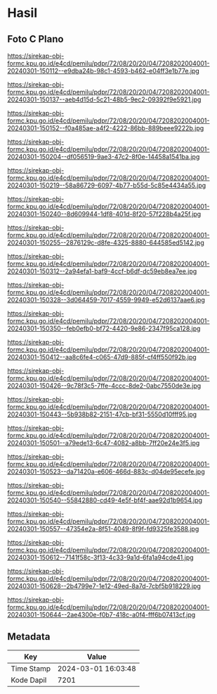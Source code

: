 # Hasil

## Foto C Plano

https://sirekap-obj-formc.kpu.go.id/e4cd/pemilu/pdpr/72/08/20/20/04/7208202004001-20240301-150112--e9dba24b-98c1-4593-b462-e04ff3e1b77e.jpg

https://sirekap-obj-formc.kpu.go.id/e4cd/pemilu/pdpr/72/08/20/20/04/7208202004001-20240301-150137--aeb4d15d-5c21-48b5-9ec2-09392f9e5921.jpg

https://sirekap-obj-formc.kpu.go.id/e4cd/pemilu/pdpr/72/08/20/20/04/7208202004001-20240301-150152--f0a485ae-a4f2-4222-86bb-889beee9222b.jpg

https://sirekap-obj-formc.kpu.go.id/e4cd/pemilu/pdpr/72/08/20/20/04/7208202004001-20240301-150204--df056519-9ae3-47c2-8f0e-14458a1541ba.jpg

https://sirekap-obj-formc.kpu.go.id/e4cd/pemilu/pdpr/72/08/20/20/04/7208202004001-20240301-150219--58a86729-6097-4b77-b55d-5c85e4434a55.jpg

https://sirekap-obj-formc.kpu.go.id/e4cd/pemilu/pdpr/72/08/20/20/04/7208202004001-20240301-150240--8d609944-1df8-401d-8f20-57f228b4a25f.jpg

https://sirekap-obj-formc.kpu.go.id/e4cd/pemilu/pdpr/72/08/20/20/04/7208202004001-20240301-150255--2876129c-d8fe-4325-8880-644585ed5142.jpg

https://sirekap-obj-formc.kpu.go.id/e4cd/pemilu/pdpr/72/08/20/20/04/7208202004001-20240301-150312--2a94efa1-baf9-4ccf-b6df-dc59eb8ea7ee.jpg

https://sirekap-obj-formc.kpu.go.id/e4cd/pemilu/pdpr/72/08/20/20/04/7208202004001-20240301-150328--3d064459-7017-4559-9949-e52d6137aae6.jpg

https://sirekap-obj-formc.kpu.go.id/e4cd/pemilu/pdpr/72/08/20/20/04/7208202004001-20240301-150350--feb0efb0-bf72-4420-9e86-2347f95ca128.jpg

https://sirekap-obj-formc.kpu.go.id/e4cd/pemilu/pdpr/72/08/20/20/04/7208202004001-20240301-150412--aa8c6fe4-c065-47d9-885f-cf4ff550f92b.jpg

https://sirekap-obj-formc.kpu.go.id/e4cd/pemilu/pdpr/72/08/20/20/04/7208202004001-20240301-150426--9c78f3c5-7ffe-4ccc-8de2-0abc7550de3e.jpg

https://sirekap-obj-formc.kpu.go.id/e4cd/pemilu/pdpr/72/08/20/20/04/7208202004001-20240301-150443--5b938b82-2151-47cb-bf31-5550d10fff95.jpg

https://sirekap-obj-formc.kpu.go.id/e4cd/pemilu/pdpr/72/08/20/20/04/7208202004001-20240301-150501--a79ede13-6c47-4082-a8bb-7ff20e24e3f5.jpg

https://sirekap-obj-formc.kpu.go.id/e4cd/pemilu/pdpr/72/08/20/20/04/7208202004001-20240301-150523--da71420a-e606-466d-883c-d04de95ecefe.jpg

https://sirekap-obj-formc.kpu.go.id/e4cd/pemilu/pdpr/72/08/20/20/04/7208202004001-20240301-150540--55842880-cd49-4e5f-bf4f-aae92d1b9654.jpg

https://sirekap-obj-formc.kpu.go.id/e4cd/pemilu/pdpr/72/08/20/20/04/7208202004001-20240301-150557--47354e2a-8f51-4049-8f9f-fd9325fe3588.jpg

https://sirekap-obj-formc.kpu.go.id/e4cd/pemilu/pdpr/72/08/20/20/04/7208202004001-20240301-150612--7141f58c-3f13-4c33-9a1d-6fa1a94cde41.jpg

https://sirekap-obj-formc.kpu.go.id/e4cd/pemilu/pdpr/72/08/20/20/04/7208202004001-20240301-150628--2b4799e7-1e12-49ed-8a7d-7cbf5b918229.jpg

https://sirekap-obj-formc.kpu.go.id/e4cd/pemilu/pdpr/72/08/20/20/04/7208202004001-20240301-150644--2ae4300e-f0b7-418c-a0f4-fff6b07413cf.jpg


## Metadata

| Key        | Value               |
| ---------- | ------------------- |
| Time Stamp | 2024-03-01 16:03:48 |
| Kode Dapil | 7201                |



